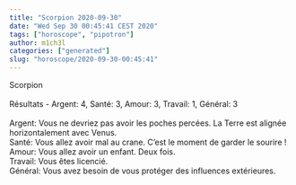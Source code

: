 ```yaml
---
title: "Scorpion 2020-09-30"
date: "Wed Sep 30 00:45:41 CEST 2020"
tags: ["horoscope", "pipotron"]
author: m1ch3l
categories: ["generated"]
slug: "horoscope/2020-09-30-00:45:41"
---
```


Scorpion<br>
<br>
Résultats - Argent: 4, Santé: 3, Amour: 3, Travail: 1, Général: 3<br>
<br>
Argent:  Vous ne devriez pas avoir les poches percées. La Terre est alignée horizontalement avec Venus.<br>
Santé:   Vous allez avoir mal au crane. C’est le moment de garder le sourire !<br>
Amour:   Vous allez avoir un enfant. Deux fois.<br>
Travail: Vous êtes licencié. <br>
Général: Vous avez besoin de vous protéger des influences extérieures.<br>
